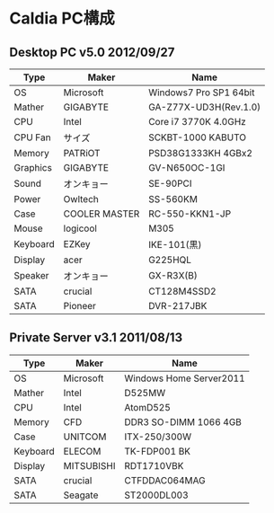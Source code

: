 # Caldia PC構成

## Desktop PC v5.0 2012/09/27

|Type|Maker|Name|
|----|----|----|
|OS|Microsoft|Windows7 Pro SP1 64bit|
|Mather|GIGABYTE|GA-Z77X-UD3H(Rev.1.0)|
|CPU|Intel|Core i7 3770K 4.0GHz|
|CPU Fan|サイズ|SCKBT-1000 KABUTO|
|Memory|PATRiOT|PSD38G1333KH 4GBx2|
|Graphics|GIGABYTE|GV-N650OC-1GI|
|Sound|オンキョー|SE-90PCI|
|Power|Owltech|SS-560KM|
|Case|COOLER MASTER|RC-550-KKN1-JP|
|Mouse|logicool|M305|
|Keyboard|EZKey|IKE-101(黒)|
|Display|acer|G225HQL|
|Speaker|オンキョー|GX-R3X(B)|
|SATA|crucial|CT128M4SSD2|
|SATA|Pioneer|DVR-217JBK|


## Private Server v3.1 2011/08/13

|Type|Maker|Name|
|----|----|----|
|OS|Microsoft|Windows Home Server2011|
|Mather|Intel|D525MW|
|CPU|Intel|AtomD525|
|Memory|CFD|DDR3 SO-DIMM 1066 4GB|
|Case|UNITCOM|ITX-250/300W|
|Keyboard|ELECOM|TK-FDP001 BK|
|Display|MITSUBISHI|RDT1710VBK|
|SATA|crucial|CTFDDAC064MAG|
|SATA|Seagate|ST2000DL003|
